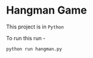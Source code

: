 # Hangman Game

This project is in `Python`

To run this run - 

```python
python run hangman.py
```